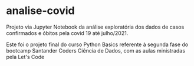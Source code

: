 # analise-covid

Projeto via Jupyter Notebook da análise exploratória dos dados de casos confirmados e óbitos pela covid 19 até julho/2021.

Este foi o projeto final do curso Python Basics referente à segunda fase do bootcamp Santander Coders Ciência de Dados, com as aulas ministradas pela Let's Code
